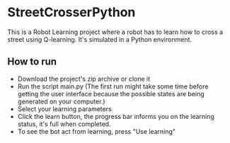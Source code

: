 # StreetCrosserPython
This is a Robot Learning project where a robot has to learn how to cross a street using Q-learning. It's simulated in a Python environment.


## How to run 
- Download the project's zip archive or clone it
- Run the script main.py
  (The first run might take some time before getting the user interface because the possible states are being generated on your computer.)
- Select your learning parameters
- Click the learn button, the progress bar informs you on the learning status, it's full when completed.
- To see the bot act from learning, press "Use learning"
